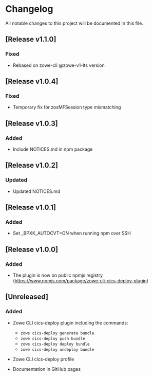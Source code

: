 # Changelog
All notable changes to this project will be documented in this file.

<!--
This project adheres to [Semantic Versioning](https://semver.org/spec/v2.0.0.html).

Changes should be placed under the following headings:
### Added
- for new features
### Changed
- for changes in existing functionality
### Deprecated
- for soon-to-be removed features
### Removed
- for now removed features
### Fixed
- for any bug fixes
### Security
- in case of vulnerabilities
-->

## [Release v1.1.0]

### Fixed
- Rebased on zowe-cli @zowe-v1-lts version

## [Release v1.0.4]

### Fixed
- Temporary fix for zosMFSession type mismatching

## [Release v1.0.3]

### Added
- Include NOTICES.md in npm package

## [Release v1.0.2]

### Updated

- Updated NOTICES.md

## [Release v1.0.1]

### Added

- Set _BPXK_AUTOCVT=ON when running npm over SSH

## [Release v1.0.0]

### Added

- The plugin is now on public npmjs registry (https://www.npmjs.com/package/zowe-cli-cics-deploy-plugin)

## [Unreleased]

### Added

- Zowe CLI cics-deploy plugin including the commands:

  - `zowe cics-deploy generate bundle`
  - `zowe cics-deploy push bundle`
  - `zowe cics-deploy deploy bundle`
  - `zowe cics-deploy undeploy bundle`

- Zowe CLI cics-deploy profile
- Documentation in GitHub pages